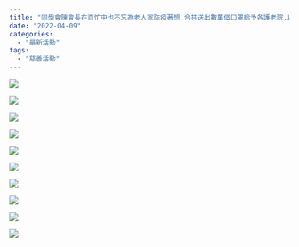 ```yaml
---
title: "同學會陳會長在百忙中也不忘為老人家防疫著想,合共送出數萬個口罩給予各護老院.以保護老人家的安全.今日 9/4 送往以下五間護老院. 元朗德韾護老院&神愛護老院. 西環健暉護老院/春天及春暉護老院.另外多謝: 師母,家駿師兄,翁師兄的辛勞送往各護老院."
date: "2022-04-09"
categories: 
  - "最新活動"
tags: 
  - "慈善活動"
---
```


[![](images/PHOTO-2022-04-09-14-30-02.jpg)](http://13.229.250.225/wp-content/uploads/2022/04/PHOTO-2022-04-09-14-30-02.jpg)

[![](images/PHOTO-2022-04-09-14-30-02_1.jpg)](http://13.229.250.225/wp-content/uploads/2022/04/PHOTO-2022-04-09-14-30-02_1.jpg)

[![](images/PHOTO-2022-04-09-14-31-57.jpg)](http://13.229.250.225/wp-content/uploads/2022/04/PHOTO-2022-04-09-14-31-57.jpg)

[![](images/PHOTO-2022-04-09-14-31-57_1.jpg)](http://13.229.250.225/wp-content/uploads/2022/04/PHOTO-2022-04-09-14-31-57_1.jpg)

[![](images/PHOTO-2022-04-09-14-31-57_2.jpg)](http://13.229.250.225/wp-content/uploads/2022/04/PHOTO-2022-04-09-14-31-57_2.jpg)

[![](images/PHOTO-2022-04-09-14-34-08_2.jpg)](http://13.229.250.225/wp-content/uploads/2022/04/PHOTO-2022-04-09-14-34-08_2.jpg)

[![](images/PHOTO-2022-04-09-14-34-42.jpg)](http://13.229.250.225/wp-content/uploads/2022/04/PHOTO-2022-04-09-14-34-42.jpg)

[![](images/PHOTO-2022-04-09-14-34-42_1.jpg)](http://13.229.250.225/wp-content/uploads/2022/04/PHOTO-2022-04-09-14-34-42_1.jpg)

[![](images/PHOTO-2022-04-09-14-36-34.jpg)](http://13.229.250.225/wp-content/uploads/2022/04/PHOTO-2022-04-09-14-36-34.jpg)

[![](images/PHOTO-2022-04-09-14-36-34_1.jpg)](http://13.229.250.225/wp-content/uploads/2022/04/PHOTO-2022-04-09-14-36-34_1.jpg)
